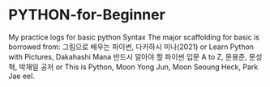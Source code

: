 # PYTHON-for-Beginner
My practice logs  for basic python Syntax 
The major scaffolding for basic is borrowed from:
그림으로 배우는 파이썬, 다카하시 미나(2021) or Learn Python with Pictures, Dakahashi Mana
반드시 알아야 할 파이썬 입문 A to Z, 문용준, 문성혁, 박재일 공저 or This is Python, Moon Yong Jun, Moon Seoung Heck, Park Jae eel. 

